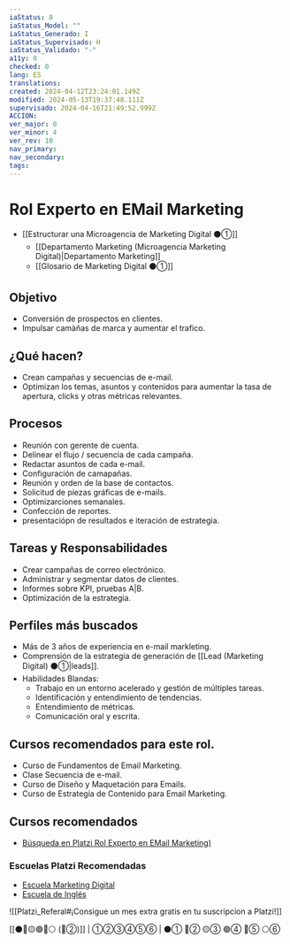 ```yaml
---
iaStatus: 8
iaStatus_Model: ""
iaStatus_Generado: I
iaStatus_Supervisado: H
iaStatus_Validado: "-"
a11y: 0
checked: 0
lang: ES
translations: 
created: 2024-04-12T23:24:01.149Z
modified: 2024-05-13T19:37:48.111Z
supervisado: 2024-04-16T21:49:52.999Z
ACCION: 
ver_major: 0
ver_minor: 4
ver_rev: 10
nav_primary: 
nav_secondary: 
tags:
---
```

# Rol Experto en EMail Marketing

* [[Estructurar una Microagencia de Marketing Digital  ⚫①]] 
	* [[Departamento Marketing (Microagencia Marketing Digital)|Departamento Marketing]]
	* [[Glosario de Marketing Digital ⚫①]]

## Objetivo

* Conversión de prospectos en clientes.
* Impulsar camàñas de marca y aumentar el trafico.

## ¿Qué hacen?

* Crean campañas y secuencias de e-mail.
* Optimizan los temas, asuntos y contenidos para aumentar la tasa de apertura, clicks y otras métricas relevantes.

## Procesos

* Reunión con gerente de cuenta.
* Delinear el flujo / secuencia de cada campaña.
* Redactar asuntos de cada e-mail.
* Configuración de camapañas.
* Reunión y orden de la base de contactos.
* Solicitud de piezas gráficas de e-mails.
* Optimizarciones semanales.
* Confección de reportes.
* presentaciópn de resultados e iteración de estrategia.

## Tareas y Responsabilidades

* Crear campañas de correo electrónico.
* Administrar y segmentar datos de clientes.
* Informes sobre KPI, pruebas A|B.
* Optimización de la estrategia.

## Perfiles más buscados

* Más de 3 años de experiencia en e-mail markleting.
* Comprensión de la estrategia de generación de [[Lead (Marketing Digital) ⚫①|leads]].
* Habilidades Blandas:
	* Trabajo en un entorno acelerado y gestión de múltiples tareas.
	* Identificación y entendimiento de tendencias.
	* Entendimiento de métricas.
	* Comunicación oral y escrita.

## Cursos recomendados para este rol.

* Curso de Fundamentos de Email Marketing.
* Clase Secuencia de e-mail.
* Curso de Diseño y Maquetación para Emails.
* Curso de Estrategia de Contenido para Email Marketing.

## Cursos recomendados

* [Búsqueda en Platzi Rol Experto en EMail Marketing)](https://platzi.com/buscar/?search=email%20marketing)

 ### Escuelas Platzi Recomendadas

* [Escuela Marketing Digital](https://platzi.com/escuela/marketing/)
* [Escuela de Inglés](https://platzi.com/escuela/ingles/)

![[Platzi_Referal#¡Consigue un mes extra gratis en tu suscripcion a Platzi!]]

[[⚫🔴🟡🟢🔵⚪ (🔴②)]] | ①②③④⑤⑥ | ⚫① 🔴② 🟡③ 🟢④ 🔵⑤ ⚪⑥